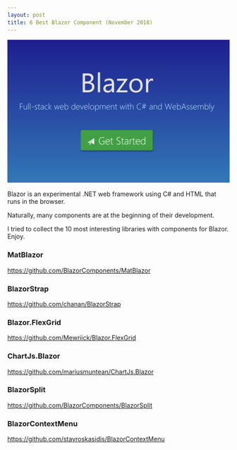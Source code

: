 ```yaml
---
layout: post
title: 6 Best Blazor Component (November 2018)
---
```


![](/images/blazor.png)

Blazor is an experimental .NET web framework using C# and HTML that runs in the browser.

Naturally, many components are at the beginning of their development.

I tried to collect the 10 most interesting libraries with components for Blazor. Enjoy.

### MatBlazor
https://github.com/BlazorComponents/MatBlazor


### BlazorStrap
https://github.com/chanan/BlazorStrap


### Blazor.FlexGrid
https://github.com/Mewriick/Blazor.FlexGrid


### ChartJs.Blazor
https://github.com/mariusmuntean/ChartJs.Blazor



### BlazorSplit
https://github.com/BlazorComponents/BlazorSplit


### BlazorContextMenu
https://github.com/stavroskasidis/BlazorContextMenu